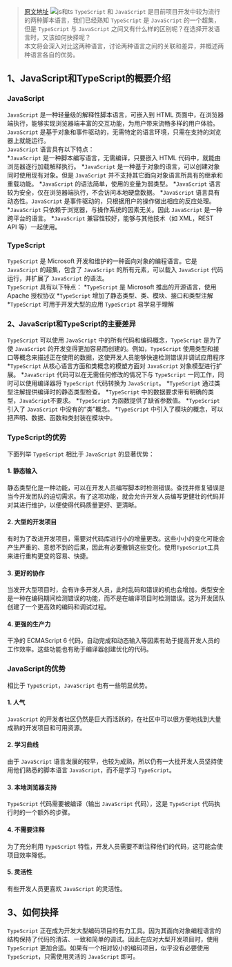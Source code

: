 >[原文地址](https://www.cnblogs.com/powertoolsteam/p/`TypeScript`-vs-`JavaScript`.html)
![js和ts](https://github.com/pingan8787/Leo-JavaScript/blob/master/Images/17-1.png?raw=true "js和ts")
`TypeScript` 和 `JavaScript` 是目前项目开发中较为流行的两种脚本语言，我们已经熟知 `TypeScript` 是 `JavaScript` 的一个超集，但是 `TypeScript` 与 `JavaScript` 之间又有什么样的区别呢？在选择开发语言时，又该如何抉择呢？  
本文将会深入对比这两种语言，讨论两种语言之间的关联和差异，并概述两种语言各自的优势。  
 
## 1、JavaScript和TypeScript的概要介绍

### JavaScript
`JavaScript` 是一种轻量级的解释性脚本语言，可嵌入到 HTML 页面中，在浏览器端执行，能够实现浏览器端丰富的交互功能，为用户带来流畅多样的用户体验。  
`JavaScript` 是基于对象和事件驱动的，无需特定的语言环境，只需在支持的浏览器上就能运行。  
`JavaScript` 语言具有以下特点：  
*`JavaScript` 是一种脚本编写语言，无需编译，只要嵌入 HTML 代码中，就能由浏览器逐行加载解释执行。
*`JavaScript` 是一种基于对象的语言，可以创建对象同时使用现有对象。但是 `JavaScript` 并不支持其它面向对象语言所具有的继承和重载功能。
*`JavaScript` 的语法简单，使用的变量为弱类型。
*`JavaScript` 语言较为安全，仅在浏览器端执行，不会访问本地硬盘数据。
*`JavaScript` 语言具有动态性。`JavaScript` 是事件驱动的，只根据用户的操作做出相应的反应处理。
*`JavaScript` 只依赖于浏览器，与操作系统的因素无关。因此 `JavaScript` 是一种跨平台的语言。
*`JavaScript` 兼容性较好，能够与其他技术（如 XML，REST API 等）一起使用。

### TypeScript
`TypeScript` 是 Microsoft 开发和维护的一种面向对象的编程语言。它是 `JavaScript` 的超集，包含了 `JavaScript` 的所有元素，可以载入 `JavaScript` 代码运行，并扩展了 `JavaScript` 的语法。  
`TypeScript` 具有以下特点：
*`TypeScript` 是 Microsoft 推出的开源语言，使用 Apache 授权协议
*`TypeScript` 增加了静态类型、类、模块、接口和类型注解
*`TypeScript` 可用于开发大型的应用
`TypeScript` 易学易于理解
 
### 2、JavaScript和TypeScript的主要差异
`TypeScript` 可以使用 `JavaScript` 中的所有代码和编码概念，`TypeScript` 是为了使 `JavaScript` 的开发变得更加容易而创建的。例如，`TypeScript` 使用类型和接口等概念来描述正在使用的数据，这使开发人员能够快速检测错误并调试应用程序  
*`TypeScript` 从核心语言方面和类概念的模塑方面对 `JavaScript` 对象模型进行扩展。
*`JavaScript` 代码可以在无需任何修改的情况下与 `TypeScript` 一同工作，同时可以使用编译器将 `TypeScript` 代码转换为 `JavaScript`。
*`TypeScript` 通过类型注解提供编译时的静态类型检查。
*`TypeScript` 中的数据要求带有明确的类型，`JavaScript`不要求。
*`TypeScript` 为函数提供了缺省参数值。
*`TypeScript` 引入了 `JavaScript` 中没有的“类”概念。
*`TypeScript` 中引入了模块的概念，可以把声明、数据、函数和类封装在模块中。
 
### TypeScript的优势
下面列举 `TypeScript` 相比于 `JavaScript` 的显著优势：  
#### 1. 静态输入
静态类型化是一种功能，可以在开发人员编写脚本时检测错误。查找并修复错误是当今开发团队的迫切需求。有了这项功能，就会允许开发人员编写更健壮的代码并对其进行维护，以便使得代码质量更好、更清晰。

#### 2. 大型的开发项目
有时为了改进开发项目，需要对代码库进行小的增量更改。这些小小的变化可能会产生严重的、意想不到的后果，因此有必要撤销这些变化。使用`TypeScript`工具来进行重构更变的容易、快捷。

#### 3. 更好的协作
当发开大型项目时，会有许多开发人员，此时乱码和错误的机也会增加。类型安全是一种在编码期间检测错误的功能，而不是在编译项目时检测错误。这为开发团队创建了一个更高效的编码和调试过程。

#### 4. 更强的生产力
干净的 ECMAScript 6 代码，自动完成和动态输入等因素有助于提高开发人员的工作效率。这些功能也有助于编译器创建优化的代码。

### JavaScript的优势
相比于 `TypeScript`，`JavaScript` 也有一些明显优势。  
#### 1. 人气
`JavaScript` 的开发者社区仍然是巨大而活跃的，在社区中可以很方便地找到大量成熟的开发项目和可用资源。

#### 2. 学习曲线
由于 `JavaScript` 语言发展的较早，也较为成熟，所以仍有一大批开发人员坚持使用他们熟悉的脚本语言 `JavaScript`，而不是学习 `TypeScript`。

#### 3. 本地浏览器支持
`TypeScript` 代码需要被编译（输出 `JavaScript` 代码），这是 `TypeScript` 代码执行时的一个额外的步骤。

#### 4. 不需要注释
为了充分利用 `TypeScript` 特性，开发人员需要不断注释他们的代码，这可能会使项目效率降低。

#### 5. 灵活性
有些开发人员更喜欢 `JavaScript` 的灵活性。
 
## 3、如何抉择
`TypeScript` 正在成为开发大型编码项目的有力工具。因为其面向对象编程语言的结构保持了代码的清洁、一致和简单的调试。因此在应对大型开发项目时，使用 `TypeScript` 更加合适。如果有一个相对较小的编码项目，似乎没有必要使用 `TypeScript`，只需使用灵活的 `JavaScript` 即可。